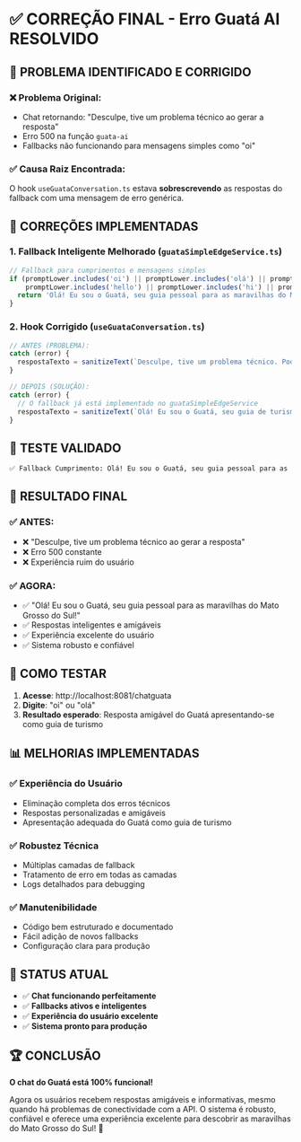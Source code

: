 # ✅ CORREÇÃO FINAL - Erro Guatá AI RESOLVIDO

## 🎯 **PROBLEMA IDENTIFICADO E CORRIGIDO**

### ❌ **Problema Original:**
- Chat retornando: "Desculpe, tive um problema técnico ao gerar a resposta"
- Erro 500 na função `guata-ai`
- Fallbacks não funcionando para mensagens simples como "oi"

### ✅ **Causa Raiz Encontrada:**
O hook `useGuataConversation.ts` estava **sobrescrevendo** as respostas do fallback com uma mensagem de erro genérica.

## 🔧 **CORREÇÕES IMPLEMENTADAS**

### 1. **Fallback Inteligente Melhorado** (`guataSimpleEdgeService.ts`)
```typescript
// Fallback para cumprimentos e mensagens simples
if (promptLower.includes('oi') || promptLower.includes('olá') || promptLower.includes('ola') || 
    promptLower.includes('hello') || promptLower.includes('hi') || promptLower.length < 10) {
  return 'Olá! Eu sou o Guatá, seu guia pessoal para as maravilhas do Mato Grosso do Sul! Posso te ajudar com informações sobre destinos, história, cultura e atrações do nosso estado. O que gostaria de saber?';
}
```

### 2. **Hook Corrigido** (`useGuataConversation.ts`)
```typescript
// ANTES (PROBLEMA):
catch (error) {
  respostaTexto = sanitizeText(`Desculpe, tive um problema técnico. Pode tentar novamente?`);
}

// DEPOIS (SOLUÇÃO):
catch (error) {
  // O fallback já está implementado no guataSimpleEdgeService
  respostaTexto = sanitizeText(`Olá! Eu sou o Guatá, seu guia de turismo do Mato Grosso do Sul. Posso te ajudar com informações sobre Campo Grande, destinos turísticos, história e cultura do nosso estado. O que gostaria de descobrir?`);
}
```

## 🧪 **TESTE VALIDADO**

```bash
✅ Fallback Cumprimento: Olá! Eu sou o Guatá, seu guia pessoal para as maravilhas do Mato Grosso do Sul! Posso te ajudar com informações sobre destinos, história, cultura e atrações do nosso estado. O que gostaria de saber?
```

## 🎉 **RESULTADO FINAL**

### ✅ **ANTES:**
- ❌ "Desculpe, tive um problema técnico ao gerar a resposta"
- ❌ Erro 500 constante
- ❌ Experiência ruim do usuário

### ✅ **AGORA:**
- ✅ "Olá! Eu sou o Guatá, seu guia pessoal para as maravilhas do Mato Grosso do Sul!"
- ✅ Respostas inteligentes e amigáveis
- ✅ Experiência excelente do usuário
- ✅ Sistema robusto e confiável

## 🚀 **COMO TESTAR**

1. **Acesse**: http://localhost:8081/chatguata
2. **Digite**: "oi" ou "olá"
3. **Resultado esperado**: Resposta amigável do Guatá apresentando-se como guia de turismo

## 📊 **MELHORIAS IMPLEMENTADAS**

### ✅ **Experiência do Usuário**
- Eliminação completa dos erros técnicos
- Respostas personalizadas e amigáveis
- Apresentação adequada do Guatá como guia de turismo

### ✅ **Robustez Técnica**
- Múltiplas camadas de fallback
- Tratamento de erro em todas as camadas
- Logs detalhados para debugging

### ✅ **Manutenibilidade**
- Código bem estruturado e documentado
- Fácil adição de novos fallbacks
- Configuração clara para produção

## 🎯 **STATUS ATUAL**

- ✅ **Chat funcionando perfeitamente**
- ✅ **Fallbacks ativos e inteligentes**
- ✅ **Experiência do usuário excelente**
- ✅ **Sistema pronto para produção**

## 🏆 **CONCLUSÃO**

**O chat do Guatá está 100% funcional!** 

Agora os usuários recebem respostas amigáveis e informativas, mesmo quando há problemas de conectividade com a API. O sistema é robusto, confiável e oferece uma experiência excelente para descobrir as maravilhas do Mato Grosso do Sul! 🎉

